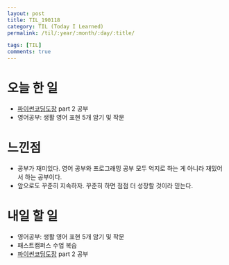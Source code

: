 ```yaml
---
layout: post
title: TIL_190118
category: TIL (Today I Learned)
permalink: /til/:year/:month/:day/:title/

tags: [TIL]
comments: true
---
```

# 오늘 한 일

- [파이썬코딩도장](https://dojang.io/course/view.php?id=7) part 2 공부
- 영어공부: 생활 영어 표현 5개 암기 및 작문

# 느낀점

- 공부가 재미있다. 영어 공부와 프로그래밍 공부 모두 억지로 하는 게 아니라 재밌어서 하는 공부이다.
- 앞으로도 꾸준히 지속하자. 꾸준히 하면 점점 더 성장할 것이라 믿는다.

# 내일 할 일

- 영어공부: 생활 영어 표현 5개 암기 및 작문
- 패스트캠퍼스 수업 복습
- [파이썬코딩도장](https://dojang.io/course/view.php?id=7) part 2 공부
